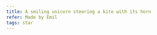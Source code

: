 ```yaml
---
title: A smiling unicorn steering a kite with its horn
refer: Made by Emil
tags: star
---
```

<figure class="bleed">
<img src="/img/emil-drawing/IMG_1381.jpg" alt="">
</figure>